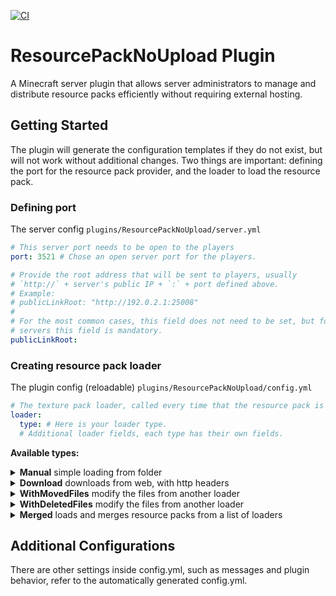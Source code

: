[![CI](https://github.com/Robsutar/resource-pack-no-upload/actions/workflows/ci.yml/badge.svg)](https://github.com/Robsutar/resource-pack-no-upload/actions/workflows/ci.yml)

# ResourcePackNoUpload Plugin

A Minecraft server plugin that allows server administrators to manage and distribute resource packs efficiently without
requiring external hosting.

## Getting Started

The plugin will generate the configuration templates if they do not
exist, but will not work without additional changes.
Two things are important: defining the port for the resource pack provider, and the loader to load the resource pack.

### Defining port

The server config
`plugins/ResourcePackNoUpload/server.yml`

```yml
# This server port needs to be open to the players
port: 3521 # Chose an open server port for the players.

# Provide the root address that will be sent to players, usually
# `http://` + server's public IP + `:` + port defined above.
# Example:
# publicLinkRoot: "http://192.0.2.1:25008"
# 
# For the most common cases, this field does not need to be set, but for Pterodactyl-based
# servers this field is mandatory.
publicLinkRoot:
```

### Creating resource pack loader

The plugin config (reloadable) `plugins/ResourcePackNoUpload/config.yml`

```yml
# The texture pack loader, called every time that the resource pack is loaded by the plugin.
loader:
  type: # Here is your loader type.
  # Additional loader fields, each type has their own fields.
```

**Available types:**

<details>
  <summary><strong>Manual</strong> simple loading from folder</summary>
  Uses an existing folder of any provided path.

  ```yml
  type: Manual

  # Relative to the server root folder.
  # Is inside `Cool Folder` (for this example) the resource pack files should be.
  # Cool Folder/pack.mcmeta
  # Cool Folder/assets/minecraft...
  folder: "rnu resource pack/Cool Folder/"
  ```

</details>

<details>
  <summary><strong>Download</strong> downloads from web, with http headers</summary>
  Downloads the resource pack from a link.
  At first, it would be somewhat against the plugin's purpose, but this loader also
  supports http headers for the download request, allowing you to download the
  resource,  pack with private keys, witch is not supported directly by the minecraft client.

```yml
  type: Download

  # The link for the download.
  url: https://www.googleapis.com/drive/v3/files/FILE_ID?alt=media

  # Optional field, this is a list of headers, with their keys and values, Here we
  # are calling the Google API, and passing a required token to download the file.
  headers:
    - key: "Authorization"
      value: "Bearer drive_api3213xih32i9DASKxE83hd9203f1930c0ll-d1v3-t0k3n2389"
  ```

</details>

<details>
  <summary><strong>WithMovedFiles</strong> modify the files from another loader</summary>
  Move loader provided resource pack files from a directory, to another.

```yml
  type: WithMovedFiles

  # The folder contents to be moved. Supports unknown paths, for they use `?`.
  # For this example, the download (see more loader information below) result for
  # the loader link would be something like:
  # `Robsutar-super-cool-pack78HN3278gj32d/assets/minecraft...`
  # We will use this first folder as origin, ignoring their name.
  folder: "?/"

  # The folder destination, here we are using the resource pack root.
  destination: ""

  # This can be any loader, For this loader example we are using a release in GitHub,
  # with Fine-grained personal  access token, with reading permissions. Depending on
  # the release, the content of the resource pack can be inside another download file,
  # we use WithMovedFiles to adjust this.
  loader:
    type: Download
    url: https://api.github.com/repos/Robsutar/super-cool-pack/zipball
    headers:
      - key: "Authorization"
        value: "Bearer github_pat_uS78ih32i9DASKxE83hd9203f1930c0ll-g1t-t0k3n2389"
      - key: "Accept"
        value: "application/vnd.github.v3+json"
  ```

</details>

<details>
  <summary><strong>WithDeletedFiles</strong> modify the files from another loader</summary>
  Ignore the files of the loader if they match with a provided path.

```yml
  type: WithDeletedFiles

  # The path to ignored, supports glob file matching. In this example, we delete all
  # files that ends with `.md`.
  toDelete: "**.md"
  # To ignore all the files of a directory:
  # toDelete: "assets/all_inside_me_will_be_deleted/**/*"
  # To ignore a file a file:
  # toDelete: "assets/minecraft/i_will_be_deleted.txt"

  # This can be any loader, For this loader example we are using simple Manual loader.
  loader:
    type: Manual
    folder: "rnu resource pack/Cool Folder/"
  ```

</details>

<details>
  <summary><strong>Merged</strong> loads and merges resource packs from a list of loaders</summary>
  Combines multiple loaders, prioritizing the first ones in the list.

```yml
  type: Merged

  # This is a list, for each entry you need to specify the values of the desired loader.
  # See their how to configure each type in the examples above.
  # For overriding cases, loaders on the top of the list have major priority, this is,
  # their files will replace the other files.
  loaders:
    - type: Manual
      folder: "rnu resource pack/Cool Folder/"
    - type: Manual
      folder: "plugins/ModelEngine/resource pack/"
  ```

</details>

## Additional Configurations

There are other settings inside config.yml, such as messages and plugin behavior, refer to the automatically generated
config.yml.
